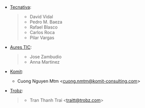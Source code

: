 - [Tecnativa](https://www.tecnativa.com):

  > - David Vidal
  > - Pedro M. Baeza
  > - Rafael Blasco
  > - Carlos Roca
  > - Pilar Vargas

- [Aures TIC](https://www.aurestic.es):

  > - Jose Zambudio
  > - Anna Martinez

- [Komit](https://komit-consulting.com):

  - Cuong Nguyen Mtm \<<cuong.nmtm@komit-consulting.com>\>

- [Trobz](https://trobz.com):

  > - Tran Thanh Trai \<<traitt@trobz.com>\>

